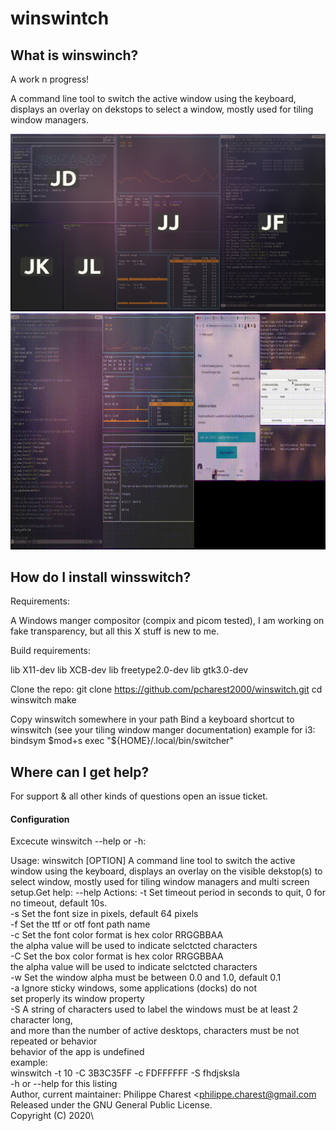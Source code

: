 
# winswintch

## What is winswinch?

A work n progress!

A command line tool to switch the active window using the keyboard, displays  an overlay on dekstops to select a window, mostly used for tiling window managers.


![](https://github.com/pcharest2000/winswitch/raw/main/screenshots/screen.png)
![](https://github.com/pcharest2000/winswitch/raw/main/screenshots/sample.gif)

## How do I install winsswitch?

Requirements:

A Windows manger compositor (compix and picom tested), I am working on fake transparency, but all this X stuff is new to me.

Build requirements:

lib X11-dev
lib XCB-dev
lib freetype2.0-dev
lib gtk3.0-dev

Clone the repo:
git clone https://github.com/pcharest2000/winswitch.git
cd winswitch
make

Copy winswitch somewhere in your path
Bind a keyboard shortcut to winswitch (see your tiling window manger documentation) example for i3:  
bindsym $mod+s  exec "${HOME}/.local/bin/switcher"

## Where can I get help?


For support & all other kinds of questions open an issue ticket. 


#### Configuration

Excecute winswitch --help or -h:

Usage: winswitch [OPTION]
A command line tool to switch the active window using the keyboard, displays  an overlay
on the visible dekstop(s) to select window, mostly used for tiling window managers 
and multi screen setup.Get help:   --help 
Actions:
  -t <TIME>   Set timeout period in seconds to quit, 0 for no timeout, default 10s.\
  -s <SIZE>   Set the font size in pixels, default 64 pixels\
  -f <FILE>   Set the ttf or otf font path name\
  -c <COLOR>  Set the font color format is hex color RRGGBBAA \
              the alpha value will be used to indicate selctcted characters \
  -C <COLOR>  Set the box color format is hex color RRGGBBAA \
              the alpha value will be used to indicate selctcted characters \
  -w <ALPHA>  Set the window alpha must be between 0.0 and 1.0, default 0.1  \
  -a          Ignore sticky windows, some applications (docks) do not  \
              set properly its window property \
  -S          A string of characters used to label the windows must be at least 2 character long, \
              and more than the number of active desktops, characters must be not repeated or behavior\
              behavior of the app is undefined\
example:\
winswitch -t 10 -C 3B3C35FF -c FDFFFFFF   -S fhdjsksla \
  -h or --help  for this listing \
Author, current maintainer: Philippe Charest <philippe.charest@gmail.com\
Released under the GNU General Public License.\
Copyright (C) 2020\
